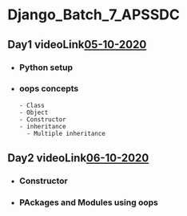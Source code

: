 # Django_Batch_7_APSSDC

## Day1 videoLink[05-10-2020](https://transcripts.gotomeeting.com/#/s/ae63f826f18e19025bd355d92e91c41fd2c04fb82b7e458921e23edb3b74e720)

* ### Python setup
* ### oops concepts
      - Class
      - Object
      - Constructor
      - inheritance
        - Multiple inheritance
        
## Day2 videoLink[06-10-2020]()

* ### Constructor
* ### PAckages and Modules using oops

